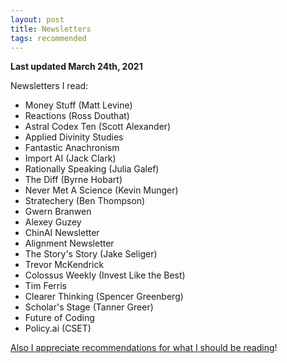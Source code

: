 ```yaml
---
layout: post
title: Newsletters
tags: recommended 
---
```

__Last updated March 24th, 2021__

Newsletters I read: 

- Money Stuff (Matt Levine)
- Reactions (Ross Douthat)
- Astral Codex Ten (Scott Alexander)
- Applied Divinity Studies
- Fantastic Anachronism
- Import AI (Jack Clark)
- Rationally Speaking (Julia Galef)
- The Diff (Byrne Hobart)
- Never Met A Science (Kevin Munger)
- Stratechery (Ben Thompson)
- Gwern Branwen
- Alexey Guzey
- ChinAI Newsletter
- Alignment Newsletter
- The Story's Story (Jake Seliger)
- Trevor McKendrick
- Colossus Weekly (Invest Like the Best)
- Tim Ferris 
- Clearer Thinking (Spencer Greenberg)
- Scholar's Stage (Tanner Greer)
- Future of Coding
- Policy.ai (CSET)

[Also I appreciate recommendations for what I should be reading](mailto:goldhaber.ben@gmail.com)!